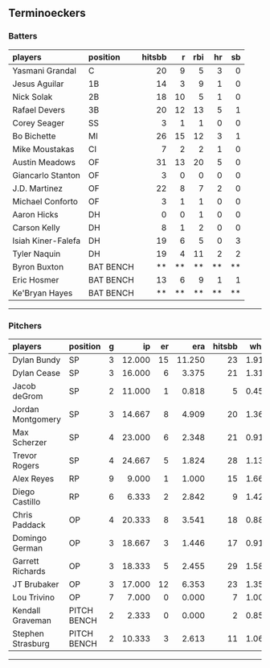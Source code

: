 ## Terminoeckers

### Batters

 
|players            |position  | hitsbb|  r| rbi| hr| sb| 
|:------------------|:---------|------:|--:|---:|--:|--:| 
|Yasmani Grandal    |C         |     20|  9|   5|  3|  0| 
|Jesus Aguilar      |1B        |     14|  3|   9|  1|  0| 
|Nick Solak         |2B        |     18| 10|   5|  1|  0| 
|Rafael Devers      |3B        |     20| 12|  13|  5|  1| 
|Corey Seager       |SS        |      3|  1|   1|  0|  0| 
|Bo Bichette        |MI        |     26| 15|  12|  3|  1| 
|Mike Moustakas     |CI        |      7|  2|   2|  1|  0| 
|Austin Meadows     |OF        |     31| 13|  20|  5|  0| 
|Giancarlo Stanton  |OF        |      3|  0|   0|  0|  0| 
|J.D. Martinez      |OF        |     22|  8|   7|  2|  0| 
|Michael Conforto   |OF        |      3|  1|   1|  0|  0| 
|Aaron Hicks        |DH        |      0|  0|   1|  0|  0| 
|Carson Kelly       |DH        |      8|  1|   2|  0|  0| 
|Isiah Kiner-Falefa |DH        |     19|  6|   5|  0|  3| 
|Tyler Naquin       |DH        |     19|  4|  11|  2|  2| 
|Byron Buxton       |BAT BENCH |     **| **|  **| **| **| 
|Eric Hosmer        |BAT BENCH |     13|  6|   9|  1|  1| 
|Ke'Bryan Hayes     |BAT BENCH |     **| **|  **| **| **| 


* * *

### Pitchers

 
|players           |position    |  g|     ip| er|    era| hitsbb|  whip| so|  w| sv| 
|:-----------------|:-----------|--:|------:|--:|------:|------:|-----:|--:|--:|--:| 
|Dylan Bundy       |SP          |  3| 12.000| 15| 11.250|     23| 1.917| 10|  0|  0| 
|Dylan Cease       |SP          |  3| 16.000|  6|  3.375|     21| 1.312| 19|  1|  0| 
|Jacob deGrom      |SP          |  2| 11.000|  1|  0.818|      5| 0.455| 17|  1|  0| 
|Jordan Montgomery |SP          |  3| 14.667|  8|  4.909|     20| 1.364| 16|  0|  0| 
|Max Scherzer      |SP          |  4| 23.000|  6|  2.348|     21| 0.913| 34|  2|  0| 
|Trevor Rogers     |SP          |  4| 24.667|  5|  1.824|     28| 1.135| 26|  2|  0| 
|Alex Reyes        |RP          |  9|  9.000|  1|  1.000|     15| 1.667| 15|  1|  5| 
|Diego Castillo    |RP          |  6|  6.333|  2|  2.842|      9| 1.421|  8|  2|  1| 
|Chris Paddack     |OP          |  4| 20.333|  8|  3.541|     18| 0.885| 16|  1|  0| 
|Domingo German    |OP          |  3| 18.667|  3|  1.446|     17| 0.911| 16|  2|  0| 
|Garrett Richards  |OP          |  3| 18.333|  5|  2.455|     29| 1.582| 13|  2|  0| 
|JT Brubaker       |OP          |  3| 17.000| 12|  6.353|     23| 1.353| 15|  1|  0| 
|Lou Trivino       |OP          |  7|  7.000|  0|  0.000|      7| 1.000|  3|  1|  1| 
|Kendall Graveman  |PITCH BENCH |  2|  2.333|  0|  0.000|      2| 0.857|  1|  0|  1| 
|Stephen Strasburg |PITCH BENCH |  2| 10.333|  3|  2.613|     11| 1.065|  9|  1|  0| 


* * *


